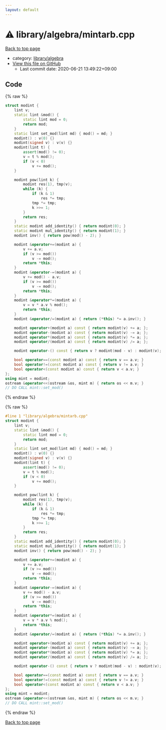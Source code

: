 ```yaml
---
layout: default
---
```


<!-- mathjax config similar to math.stackexchange -->
<script type="text/javascript" async
  src="https://cdnjs.cloudflare.com/ajax/libs/mathjax/2.7.5/MathJax.js?config=TeX-MML-AM_CHTML">
</script>
<script type="text/x-mathjax-config">
  MathJax.Hub.Config({
    TeX: { equationNumbers: { autoNumber: "AMS" }},
    tex2jax: {
      inlineMath: [ ['$','$'] ],
      processEscapes: true
    },
    "HTML-CSS": { matchFontHeight: false },
    displayAlign: "left",
    displayIndent: "2em"
  });
</script>

<script type="text/javascript" src="https://cdnjs.cloudflare.com/ajax/libs/jquery/3.4.1/jquery.min.js"></script>
<script src="https://cdn.jsdelivr.net/npm/jquery-balloon-js@1.1.2/jquery.balloon.min.js" integrity="sha256-ZEYs9VrgAeNuPvs15E39OsyOJaIkXEEt10fzxJ20+2I=" crossorigin="anonymous"></script>
<script type="text/javascript" src="../../../assets/js/copy-button.js"></script>
<link rel="stylesheet" href="../../../assets/css/copy-button.css" />


# :warning: library/algebra/mintarb.cpp

<a href="../../../index.html">Back to top page</a>

* category: <a href="../../../index.html#26c2ef729e4bca24cf34dda14fedd106">library/algebra</a>
* <a href="{{ site.github.repository_url }}/blob/master/library/algebra/mintarb.cpp">View this file on GitHub</a>
    - Last commit date: 2020-06-21 13:49:22+09:00




## Code

<a id="unbundled"></a>
{% raw %}
```cpp
struct modint {
    lint v;
    static lint &mod() {
        static lint mod = 0;
        return mod;
    }
    static lint set_mod(lint md) { mod() = md; }
    modint() : v(0) {}
    modint(signed v) : v(v) {}
    modint(lint t) {
        assert(mod() != 0);
        v = t % mod();
        if (v < 0)
            v += mod();
    }

    modint pow(lint k) {
        modint res(1), tmp(v);
        while (k) {
            if (k & 1)
                res *= tmp;
            tmp *= tmp;
            k >>= 1;
        }
        return res;
    }
    static modint add_identity() { return modint(0); }
    static modint mul_identity() { return modint(1); }
    modint inv() { return pow(mod() - 2); }

    modint &operator+=(modint a) {
        v += a.v;
        if (v >= mod())
            v -= mod();
        return *this;
    }
    modint &operator-=(modint a) {
        v += mod() - a.v;
        if (v >= mod())
            v -= mod();
        return *this;
    }
    modint &operator*=(modint a) {
        v = v * a.v % mod();
        return *this;
    }
    modint &operator/=(modint a) { return (*this) *= a.inv(); }

    modint operator+(modint a) const { return modint(v) += a; };
    modint operator-(modint a) const { return modint(v) -= a; };
    modint operator*(modint a) const { return modint(v) *= a; };
    modint operator/(modint a) const { return modint(v) /= a; };

    modint operator-() const { return v ? modint(mod - v) : modint(v); }

    bool operator==(const modint a) const { return v == a.v; }
    bool operator!=(const modint a) const { return v != a.v; }
    bool operator<(const modint a) const { return v < a.v; }
};
using mint = modint;
ostream &operator<<(ostream &os, mint m) { return os << m.v; }
// DO CALL mint::set_mod()
```
{% endraw %}

<a id="bundled"></a>
{% raw %}
```cpp
#line 1 "library/algebra/mintarb.cpp"
struct modint {
    lint v;
    static lint &mod() {
        static lint mod = 0;
        return mod;
    }
    static lint set_mod(lint md) { mod() = md; }
    modint() : v(0) {}
    modint(signed v) : v(v) {}
    modint(lint t) {
        assert(mod() != 0);
        v = t % mod();
        if (v < 0)
            v += mod();
    }

    modint pow(lint k) {
        modint res(1), tmp(v);
        while (k) {
            if (k & 1)
                res *= tmp;
            tmp *= tmp;
            k >>= 1;
        }
        return res;
    }
    static modint add_identity() { return modint(0); }
    static modint mul_identity() { return modint(1); }
    modint inv() { return pow(mod() - 2); }

    modint &operator+=(modint a) {
        v += a.v;
        if (v >= mod())
            v -= mod();
        return *this;
    }
    modint &operator-=(modint a) {
        v += mod() - a.v;
        if (v >= mod())
            v -= mod();
        return *this;
    }
    modint &operator*=(modint a) {
        v = v * a.v % mod();
        return *this;
    }
    modint &operator/=(modint a) { return (*this) *= a.inv(); }

    modint operator+(modint a) const { return modint(v) += a; };
    modint operator-(modint a) const { return modint(v) -= a; };
    modint operator*(modint a) const { return modint(v) *= a; };
    modint operator/(modint a) const { return modint(v) /= a; };

    modint operator-() const { return v ? modint(mod - v) : modint(v); }

    bool operator==(const modint a) const { return v == a.v; }
    bool operator!=(const modint a) const { return v != a.v; }
    bool operator<(const modint a) const { return v < a.v; }
};
using mint = modint;
ostream &operator<<(ostream &os, mint m) { return os << m.v; }
// DO CALL mint::set_mod()

```
{% endraw %}

<a href="../../../index.html">Back to top page</a>

